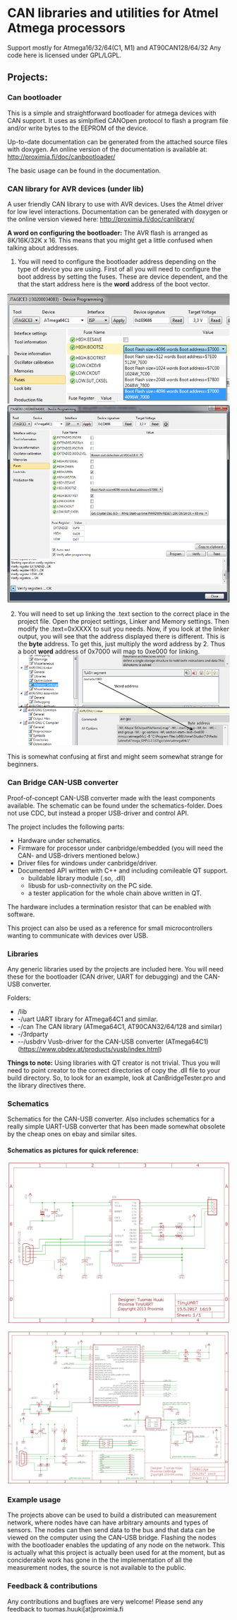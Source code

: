 # CAN libraries and utilities for Atmel Atmega processors
Support mostly for Atmega16/32/64(C1, M1) and AT90CAN128/64/32
Any code here is licensed under GPL/LGPL.

## Projects:
### Can bootloader
This is a simple and straightforward bootloader for atmega devices with CAN support. It uses as simlpified CANOpen protocol to flash a program file and/or write bytes to the EEPROM of the device. 

Up-to-date documentation can be generated from the attached source files with doxygen. An online version of the documentation is available at: http://proximia.fi/doc/canbootloader/

The basic usage can be found in the documentation.

### CAN library for AVR devices (under lib)
A user friendly CAN library to use with AVR devices. Uses the Atmel driver for low level interactions. Documentation can be generated with doxygen or the online version viewed here: http://proximia.fi/doc/canlibrary/

**A word on configuring the bootloader:**
The AVR flash is arranged as 8K/16K/32K x 16. This means that you might get a little confused when talking about addresses.
1. You will need to configure the bootloader address depending on the type of device you are using. First of all you will need to
configure the boot address by setting the fuses. These are device dependent, and the that the start address here is the **word**
address of the boot vector.

![BootBits](canbootloader/boot_bits.png "Boot bits")
![Fuses](canbootloader/fuse.png "Fuse settings")

2. You will need to set up linking the .text section to the correct place in the project file. Open the project settings, Linker and Memory settings.
Then modify the .text=0xXXXX to suit you needs. Now, if you look at the linker output, you will see that the address displayed there is different. 
This is the **byte** address. To get this, just multiply the word address by 2. Thus a boot **word** address of 0x7000 will map to 0xe000 for linking.
![Linker](canbootloader/linking.png "Linker settings")

This is somewhat confusing at first and might seem somewhat strange for beginners.

### Can Bridge CAN-USB converter
Proof-of-concept CAN-USB converter made with the least components available. The schematic can be found under the schematics-folder.
Does not use CDC, but instead a proper USB-driver and control API.

The project includes the following parts:
* Hardware under schematics.
* Firmware for processor under canbridge/embedded (you will need the CAN- and USB-drivers mentioned below.)
* Driver files for windows under canbridge/driver.
* Documented API written with C++ and including comileable QT support.
  * buildable library module (.so, .dll)
  * libusb for usb-connectivity on the PC side.
  * a tester application for the whole chain above written in QT.

The hardware includes a termination resistor that can be enabled with software.

This project can also be used as a reference for small microcontrollers wanting to communicate with devices over USB.

### Libraries
Any generic libraries used by the projects are included here. You will need these for the bootloader (CAN driver, UART for debugging) and the CAN-USB converter.

Folders:
* /lib
* -/uart      UART library for ATmega64C1 and similar.
* -/can       The CAN library (ATmega64C1, AT90CAN32/64/128 and similar)
* -/3rdparty
* --/usbdrv   Vusb-driver for the CAN-USB converter (ATmega64C1) (https://www.obdev.at/products/vusb/index.html)

**Things to note:**
Using libraries with QT creator is not trivial. Thus you will need to point creator to the correct directories of copy the .dll file to your build directory. So, to look for an example, look at CanBridgeTester.pro and the library directives there.

### Schematics
Schematics for the CAN-USB converter. Also includes schematics for a really simple UART-USB converter that has been made somewhat obsolete by the cheap ones on ebay and similar sites.

#### Schematics as pictures for quick reference:

![TinyUART](schematic/tinyuart.png "Tinyuart schematic")

![CANBridge](schematic/canbridge.png "CAN Bridge schematic")

### Example usage
The projects above can be used to build a distributed can measurement network, where nodes have can have arbitrary amounts and types of sensors. The nodes can then send data to the bus and that data can be viewed on the computer using the CAN-USB bridge. Flashing the nodes with the bootloader enables the updating of any node on the network. 
This is actually what this project is actually been used for at the moment, but as conciderable work has gone in the the implementation of all the measurement nodes, the source is not available to the public.

### Feedback & contributions
Any contributions and bugfixes are very welcome!
Please send any feedback to tuomas.huuki[at]proximia.fi